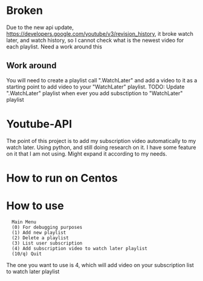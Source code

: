 # Broken
Due to the new api update, https://developers.google.com/youtube/v3/revision_history, it broke watch later, and watch history, so I cannot check what is the newest video for each playlist. Need a work around this
## Work around
You will need to create a playlist call ".WatchLater" and add a video to it as a starting point to add video to your "WatchLater" playlist.
TODO: Update ".WatchLater" playlist when ever you add subsctiption to "WatchLater" playlist
# Youtube-API
The point of this project is to add my subscription video automatically to my watch later.
Using python, and still doing research on it. I have some feature on it that I am not using.
Might expand it according to my needs.

# How to run on Centos
# How to use
```
  Main Menu
  (0) For debugging purposes
  (1) Add new playlist
  (2) Delete a playlist
  (3) List user subscription
  (4) Add subscription video to watch later playlist
  (10/q) Quit
```
The one you want to use is 4, which will add video on your subscription list to watch later playlist
